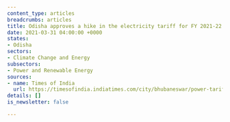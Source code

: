 ```yaml
---
content_type: articles
breadcrumbs: articles
title: Odisha approves a hike in the electricity tariff for FY 2021-22
date: 2021-03-31 04:00:00 +0000
states:
- Odisha
sectors:
- Climate Change and Energy
subsectors:
- Power and Renewable Energy
sources:
- name: Times of India
  url: https://timesofindia.indiatimes.com/city/bhubaneswar/power-tariff-hiked-by-30-paise-per-unit-in-odisha/articleshow/81725632.cms
details: []
is_newsletter: false

---
```

